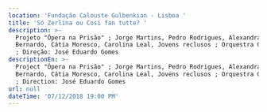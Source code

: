 ```yaml
---
location: 'Fundação Calouste Gulbenkian - Lisboa '
title: 'Só Zerlina ou Cosi fan tutte? '
description: >-
  Projeto "Ópera na Prisão" ; Jorge Martins, Pedro Rodrigues, Alexandra
  Bernardo, Cátia Moresco, Carolina Leal, Jovens reclusos ; Orquestra Gulbenkian
  ; Direção: José Eduardo Gomes 
descriptionEn: >-
  Project "Ópera na Prisão" ; Jorge Martins, Pedro Rodrigues, Alexandra
  Bernardo, Cátia Moresco, Carolina Leal, Jovens reclusos ; Orquestra Gulbenkian
  ; Direction: José Eduardo Gomes 
url: null
dateTime: '07/12/2018 19:00 PM'
---
```


